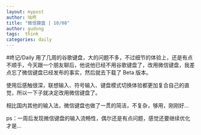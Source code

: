 ```yaml
---
layout: mypost
author: 咕咚
title: "微信键盘 | 10/08"
author: gudong
tags:  think
categories: daily
---
```

#咚记/Daily 
用了几周的谷歌键盘，大的问题不多，不过细节的体验上，还是有点不顺手，今天跟一个朋友聊后，他说他已经不用谷歌键盘了，改用微信键盘，我差点忘了微信键盘已经发布的事实，然后就去下载了 Beta 版本。

使用后感触很深，联想输入、符号输入、键盘模式切换体验都更加复合自己的直觉，所以一下子就决定改用微信键盘了。

相比国内其他的输入法，微信键盘也做了一贯的简洁，不复杂，够用，刚刚好…

ps：一周后发现微信键盘的输入流畅性，偶尔还是有点问题，感觉还要继续优化才是…

